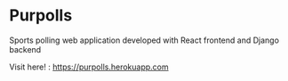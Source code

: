# Purpolls
Sports polling web application developed with React frontend and Django backend

Visit here! : https://purpolls.herokuapp.com

